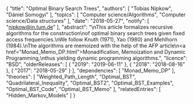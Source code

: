 {
    "title": "Optimal Binary Search Trees",
    "authors": [
        "Tobias Nipkow",
        "Dániel Somogyi"
    ],
    "topics": [
        "Computer science/Algorithms",
        "Computer science/Data structures"
    ],
    "date": "2018-05-27",
    "notify": [
        "nipkow@in.tum.de"
    ],
    "abstract": "\nThis article formalizes recursive algorithms for the construction\nof optimal binary search trees given fixed access frequencies.\nWe follow Knuth (1971), Yao (1980) and Mehlhorn (1984).\nThe algorithms are memoized with the help of the AFP article\n<a href=\"Monad_Memo_DP.html\">Monadification, Memoization and Dynamic Programming</a>,\nthus yielding dynamic programming algorithms.",
    "licence": "BSD",
    "olderReleases": [
        {
            "2019": "2019-06-11"
        },
        {
            "2018": "2018-08-16"
        },
        {
            "2017": "2018-05-29"
        }
    ],
    "dependencies": [
        "Monad_Memo_DP"
    ],
    "theories": [
        "Weighted_Path_Length",
        "Optimal_BST",
        "Quadrilateral_Inequality",
        "Optimal_BST2",
        "Optimal_BST_Examples",
        "Optimal_BST_Code",
        "Optimal_BST_Memo"
    ],
    "relatedEntries": [
        "Hidden_Markov_Models"
    ]
}
